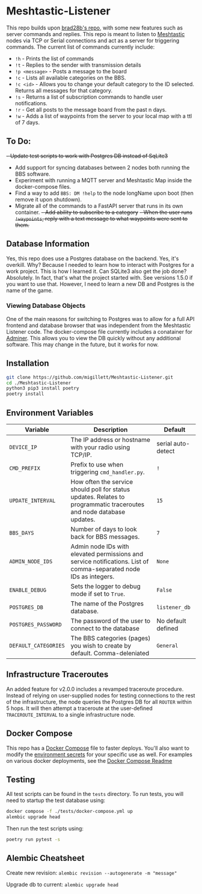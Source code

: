 # Meshtastic-Listener
This repo builds upon [brad28b's repo](https://github.com/brad28b/meshtastic-cli-receive-text), with some new features such as server commands and replies. This repo is meant to listen to [Meshtastic](https://meshtastic.org) nodes via TCP or Serial connections and act as a server for triggering commands. The current list of commands currently include:

- `!h` - Prints the list of commands
- `!t` - Replies to the sender with transmission details
- `!p <message>` - Posts a message to the board
- `!c` - Lists all available categories on the BBS.
- `!c <id>` - Allows you to change your default category to the ID selected. Returns all messages for that category.
- `!s` - Returns a list of subscription commands to handle user notifications.
- `!r` - Get all posts to the message board from the past n days.
- `!w` - Adds a list of waypoints from the server to your local map with a ttl of 7 days.

## To Do:
~~- Update test scripts to work with Postgres DB instead of SqLite3~~
- Add support for syncing databases between 2 nodes both running the BBS software.
- Experiment with running a MQTT server and Meshtastic Map inside the docker-compose files.
- Find a way to add `BBS: DM !help` to the node longName upon boot (then remove it upon shutdown).
- Migrate all of the commands to a FastAPI server that runs in its own container.
~~- Add ability to subscribe to a category~~
~~- When the user runs `!waypoints`, reply with a text message to what waypoints were sent to them.~~

## Database Information
Yes, this repo does use a Postgres database on the backend. Yes, it's overkill. Why? Because I needed to learn how to interact with Postgres for a work project. This is how I learned it. Can SQLite3 also get the job done? Absolutely. In fact, that's what the project started with. See versions 1.5.0 if you want to use that. However, I need to learn a new DB and Postgres is the name of the game.

### Viewing Database Objects
One of the main reasons for switching to Postgres was to allow for a full API frontend and database browser that was independent from the Meshtastic Listener code. The docker-compose file currently includes a conatainer for [Adminer](https://www.adminer.org/). This allows you to view the DB quickly without any additional software. This may change in the future, but it works for now.

## Installation
```bash
git clone https://github.com/migillett/Meshtastic-Listener.git
cd ./Meshtastic-Listener
python3 pip3 install poetry
poetry install
```

## Environment Variables

| Variable             | Description                                                                                       | Default       |
|----------------------|---------------------------------------------------------------------------------------------------|---------------|
| `DEVICE_IP`   | The IP address or hostname with your radio using TCP/IP.                                                       | serial auto-detect |
| `CMD_PREFIX`         | Prefix to use when triggering `cmd_handler.py`.                                                   | `!`           |
| `UPDATE_INTERVAL` | How often the service should poll for status updates. Relates to programmatic traceroutes and node database updates. | `15`          |
| `BBS_DAYS`           | Number of days to look back for BBS messages.                                                     | `7`           |
| `ADMIN_NODE_IDS`      | Admin node IDs with elevated permissions and service notifications. List of comma-separated node IDs as integers.                                         | `None`        |
| `ENABLE_DEBUG`       | Sets the logger to debug mode if set to `True`.                                                   | `False`       |
| `POSTGRES_DB` | The name of the Postgres database. | `listener_db` |
| `POSTGRES_PASSWORD` | The password of the user to connect to the database | No default defined |
| `DEFAULT_CATEGORIES` | The BBS categories (pages) you wish to create by default. Comma-deleniated | `General` |

## Infrastructure Traceroutes
An added feature for v2.0.0 includes a revamped traceroute procedure. Instead of relying on user-supplied nodes for testing connections to the rest of the infrastructure, the node queries the Postgres DB for all `ROUTER` within 5 hops. It will then attempt a traceroute at the user-defined `TRACEROUTE_INTERVAL` to a single infrastructure node.

## Docker Compose
This repo has a [Docker Compose](docker-compose.yml) file to faster deploys. You'll also want to modify the [environment secrets](secrets_example.env) for your specific use as well. For examples on various docker deployments, see the [Docker Compose Readme](docker-examples.md)

## Testing
All test scripts can be found in the `tests` directory. To run tests, you will need to startup the test database using:

```bash
docker compose -f ./tests/docker-compose.yml up
alembic upgrade head
```

Then run the test scripts using:
```bash
poetry run pytest -s
```

## Alembic Cheatsheet
Create new revision:
`alembic revision --autogenerate -m "message"`

Upgrade db to current:
`alembic upgrade head`
